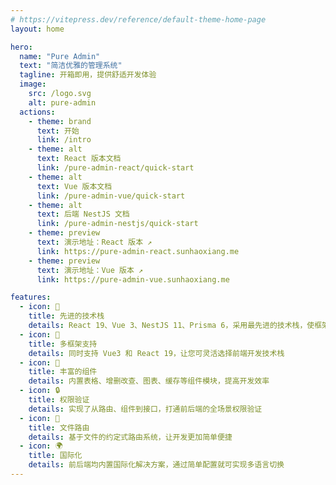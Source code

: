 ```yaml
---
# https://vitepress.dev/reference/default-theme-home-page
layout: home

hero:
  name: "Pure Admin"
  text: "简洁优雅的管理系统"
  tagline: 开箱即用，提供舒适开发体验
  image:
    src: /logo.svg
    alt: pure-admin
  actions:
    - theme: brand
      text: 开始
      link: /intro
    - theme: alt
      text: React 版本文档
      link: /pure-admin-react/quick-start
    - theme: alt
      text: Vue 版本文档
      link: /pure-admin-vue/quick-start
    - theme: alt
      text: 后端 NestJS 文档
      link: /pure-admin-nestjs/quick-start
    - theme: preview
      text: 演示地址：React 版本 ↗
      link: https://pure-admin-react.sunhaoxiang.me
    - theme: preview
      text: 演示地址：Vue 版本 ↗
      link: https://pure-admin-vue.sunhaoxiang.me

features:
  - icon: 🚀
    title: 先进的技术栈
    details: React 19、Vue 3、NestJS 11、Prisma 6，采用最先进的技术栈，使框架始终保持新鲜
  - icon: 🧩
    title: 多框架支持
    details: 同时支持 Vue3 和 React 19，让您可灵活选择前端开发技术栈
  - icon: 🧰
    title: 丰富的组件
    details: 内置表格、增删改查、图表、缓存等组件模块，提高开发效率
  - icon: 🔒
    title: 权限验证
    details: 实现了从路由、组件到接口，打通前后端的全场景权限验证
  - icon: 📁
    title: 文件路由
    details: 基于文件的约定式路由系统，让开发更加简单便捷
  - icon: 🌍
    title: 国际化
    details: 前后端均内置国际化解决方案，通过简单配置就可实现多语言切换
---
```


